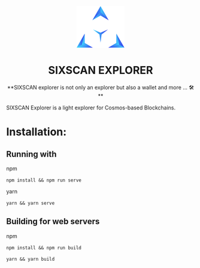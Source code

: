 <div align="center">

![SIXSCAN](./public/logo.svg)
<h1>SIXSCAN EXPLORER</h1>
**SIXSCAN explorer is not only an explorer but also a wallet and more ... 🛠**
</div>

SIXSCAN Explorer is a light explorer for Cosmos-based Blockchains.

# Installation:

## Running with

npm
```
npm install && npm run serve
```

yarn
```
yarn && yarn serve
```

## Building for web servers

npm
```
npm install && npm run build
```

```
yarn && yarn build
```

